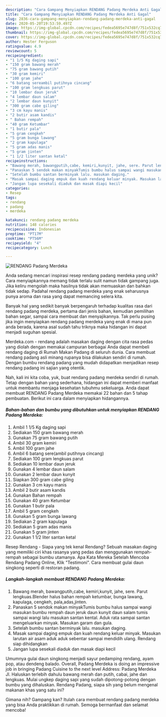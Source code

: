 ```yaml
---
description: "Cara Gampang Menyiapkan RENDANG Padang Merdeka Anti Gagal"
title: "Cara Gampang Menyiapkan RENDANG Padang Merdeka Anti Gagal"
slug: 2836-cara-gampang-menyiapkan-rendang-padang-merdeka-anti-gagal
date: 2020-05-20T19:53:59.497Z
image: https://img-global.cpcdn.com/recipes/fedea5695e747d8f/751x532cq70/rendang-padang-merdeka-foto-resep-utama.jpg
thumbnail: https://img-global.cpcdn.com/recipes/fedea5695e747d8f/751x532cq70/rendang-padang-merdeka-foto-resep-utama.jpg
cover: https://img-global.cpcdn.com/recipes/fedea5695e747d8f/751x532cq70/rendang-padang-merdeka-foto-resep-utama.jpg
author: Hester Ferguson
ratingvalue: 4.9
reviewcount: 5
recipeingredient:
- "1 1/5 Kg daging sapi"
- "150 gram bawang merah"
- "75 gram bawang putih"
- "30 gram kemiri"
- "100 gram jahe"
- "6 batang sereambil putihnya cincang"
- "100 gram lengkuas parut"
- "10 lembar daun jeruk"
- "4 lembar daun salam"
- "2 lembar daun kunyit"
- "300 gram cabe giling"
- "3 cm kayu manis"
- "2 butir asam kandis"
- " Bahan rempah"
- "40 gram Ketumbar"
- "1 butir pala"
- "5 gram cengkeh"
- "5 gram bunga lawang"
- "2 gram kapulaga"
- "5 gram adas manis"
- "5 gram jinten"
- "1 1/2 liter santan ketal"
recipeinstructions:
- "Bawang merah, bawangputih,cabe, kemiri,kunyit, jahe, sere. Parut lengkuas.Blender halus bahan rempah ketumbar, bunga lawang, kapulaga, cengkeh, pala,adas,jinten."
- "Panaskan 5 sendok makan minyakTumis bumbu halus sampai wangi masukan bumbu rempah daun jeruk daun kunyit daun salam tumis sampai wangi lalu masukan santan kental. Aduk rata sampai santan mengeluarkan minyak. Masukan garam dan gula."
- "Setelah bumbu santan berminyak lalu. masukan daging."
- "Masak sampai daging empuk dan kuah rendang keluar minyak. Masukan larutan air asam aduk aduk sebentar sampai mendidih ulang. Rendang siap dihidangkan"
- "Jangan lupa sesekali diaduk dan masak diapi kecil"
categories:
- Resep
tags:
- rendang
- padang
- merdeka

katakunci: rendang padang merdeka 
nutrition: 148 calories
recipecuisine: Indonesian
preptime: "PT17M"
cooktime: "PT56M"
recipeyield: "4"
recipecategory: Lunch

---
```



![RENDANG Padang Merdeka](https://img-global.cpcdn.com/recipes/fedea5695e747d8f/751x532cq70/rendang-padang-merdeka-foto-resep-utama.jpg)

Anda sedang mencari inspirasi resep rendang padang merdeka yang unik? Cara menyiapkannya memang tidak terlalu sulit namun tidak gampang juga. Jika keliru mengolah maka hasilnya tidak akan memuaskan dan bahkan tidak sedap. Padahal rendang padang merdeka yang enak seharusnya punya aroma dan rasa yang dapat memancing selera kita.

Banyak hal yang sedikit banyak berpengaruh terhadap kualitas rasa dari rendang padang merdeka, pertama dari jenis bahan, kemudian pemilihan bahan segar, sampai cara membuat dan menyajikannya. Tak perlu pusing jika ingin menyiapkan rendang padang merdeka yang enak di mana pun anda berada, karena asal sudah tahu triknya maka hidangan ini dapat menjadi suguhan spesial.

Merdeka.com - rendang adalah masakan daging dengan cita rasa pedas yang diolah dengan memakai campuran berbagai Anda dapat membeli rendang daging di Rumah Makan Padang di seluruh dunia. Cara membuat rendang padang asli minang rupanya bisa dilakukan sendiri di rumah. Dengan bumbu rendang padang yang mudah didapatkan menjadikan resep rendang padang ini sajian yang otentik.


Nah, kali ini kita coba, yuk, buat rendang padang merdeka sendiri di rumah. Tetap dengan bahan yang sederhana, hidangan ini dapat memberi manfaat untuk membantu menjaga kesehatan tubuhmu sekeluarga. Anda dapat membuat RENDANG Padang Merdeka memakai 22 bahan dan 5 tahap pembuatan. Berikut ini cara dalam menyiapkan hidangannya.

<!--inarticleads1-->

##### Bahan-bahan dan bumbu yang dibutuhkan untuk menyiapkan RENDANG Padang Merdeka:

1. Ambil 1 1/5 Kg daging sapi
1. Sediakan 150 gram bawang merah
1. Gunakan 75 gram bawang putih
1. Ambil 30 gram kemiri
1. Ambil 100 gram jahe
1. Ambil 6 batang sere(ambil putihnya cincang)
1. Sediakan 100 gram lengkuas parut
1. Sediakan 10 lembar daun jeruk
1. Gunakan 4 lembar daun salam
1. Gunakan 2 lembar daun kunyit
1. Siapkan 300 gram cabe giling
1. Gunakan 3 cm kayu manis
1. Ambil 2 butir asam kandis
1. Gunakan  Bahan rempah
1. Gunakan 40 gram Ketumbar
1. Gunakan 1 butir pala
1. Ambil 5 gram cengkeh
1. Gunakan 5 gram bunga lawang
1. Sediakan 2 gram kapulaga
1. Sediakan 5 gram adas manis
1. Gunakan 5 gram jinten
1. Gunakan 1 1/2 liter santan ketal


Resep Rendang - Siapa yang tek kenal Rendang? Sebuah masakan daging yang memiliki ciri khas rasanya yang pedas dan menggunakan rempah-rempah sebagai bumbu utamanya. Apa Kata Mereka Setelah Mencoba Rendang Padang Online, Klik &#34;Testimoni&#34;. Cara membuat gulai daun singkong seperti di restoran padang. 

<!--inarticleads2-->

##### Langkah-langkah membuat RENDANG Padang Merdeka:

1. Bawang merah, bawangputih,cabe, kemiri,kunyit, jahe, sere. Parut lengkuas.Blender halus bahan rempah ketumbar, bunga lawang, kapulaga, cengkeh, pala,adas,jinten.
1. Panaskan 5 sendok makan minyakTumis bumbu halus sampai wangi masukan bumbu rempah daun jeruk daun kunyit daun salam tumis sampai wangi lalu masukan santan kental. Aduk rata sampai santan mengeluarkan minyak. Masukan garam dan gula.
1. Setelah bumbu santan berminyak lalu. masukan daging.
1. Masak sampai daging empuk dan kuah rendang keluar minyak. Masukan larutan air asam aduk aduk sebentar sampai mendidih ulang. Rendang siap dihidangkan
1. Jangan lupa sesekali diaduk dan masak diapi kecil


Umumnya gulai daun singkong menjadi sayur pedamping rendang, ayam pop, atau dendeng balado. Overall, Padang Merdeka is doing an impressive job in bringing Padang Cuisine to the next level Address: Padang Merdeka Jl. Haluskan terlebih dahulu bawang merah dan putih, cabai, jahe dan lengkuas. Mulai ungkep daging sapi yang sudah dipotong-potong dengan bumbu yang dihaluskan. Rendang Padang, siapa sih yang belum mengenal makanan khas yang satu ini? 

Gimana nih? Gampang kan? Itulah cara membuat rendang padang merdeka yang bisa Anda praktikkan di rumah. Semoga bermanfaat dan selamat mencoba!
